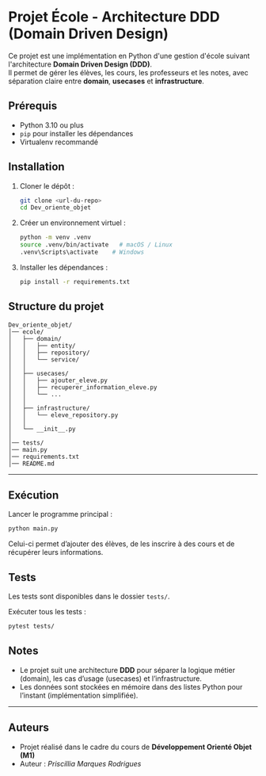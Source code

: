 # Projet École - Architecture DDD (Domain Driven Design)

Ce projet est une implémentation en Python d'une gestion d'école suivant l'architecture **Domain Driven Design (DDD)**.  
Il permet de gérer les élèves, les cours, les professeurs et les notes, avec séparation claire entre **domain**, **usecases** et **infrastructure**.



## Prérequis

- Python 3.10 ou plus
- `pip` pour installer les dépendances
- Virtualenv recommandé



## Installation

1. Cloner le dépôt :
   ```bash
   git clone <url-du-repo>
   cd Dev_oriente_objet
   ```

2. Créer un environnement virtuel :
   ```bash
   python -m venv .venv
   source .venv/bin/activate   # macOS / Linux
   .venv\Scripts\activate    # Windows
   ```

3. Installer les dépendances :
   ```bash
   pip install -r requirements.txt
   ```



## Structure du projet

```
Dev_oriente_objet/
│── ecole/
│   ├── domain/          
│   │   ├── entity/
│   │   ├── repository/
│   │   └── service/
│   │
│   ├── usecases/        
│   │   ├── ajouter_eleve.py
│   │   ├── recuperer_information_eleve.py
│   │   └── ...
│   │
│   ├── infrastructure/  
│   │   └── eleve_repository.py
│   │
│   └── __init__.py
│
│── tests/               
│── main.py              
│── requirements.txt     
│── README.md           
```

---

## Exécution

Lancer le programme principal :

```bash
python main.py
```

Celui-ci permet d’ajouter des élèves, de les inscrire à des cours et de récupérer leurs informations.



## Tests

Les tests sont disponibles dans le dossier `tests/`.

Exécuter tous les tests :

```bash
pytest tests/
```



## Notes

- Le projet suit une architecture **DDD** pour séparer la logique métier (domain), les cas d’usage (usecases) et l’infrastructure.
- Les données sont stockées en mémoire dans des listes Python pour l’instant (implémentation simplifiée).

---

## Auteurs

- Projet réalisé dans le cadre du cours de **Développement Orienté Objet (M1)**  
- Auteur : *Priscillia Marques Rodrigues*
